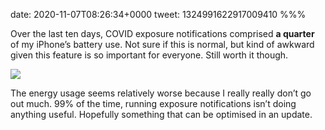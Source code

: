 date: 2020-11-07T08:26:34+0000
tweet: 1324991622917009410
%%%

Over the last ten days, COVID exposure notifications comprised **a quarter** of my iPhone’s battery use. Not sure if this is normal, but kind of awkward given this feature is so important for everyone. Still worth it though.

![](EmNQ2xaW4AA8ZfC.jpg)

The energy usage seems relatively worse because I really really don’t go out much. 99% of the time, running exposure notifications isn’t doing anything useful. Hopefully something that can be optimised in an update.
